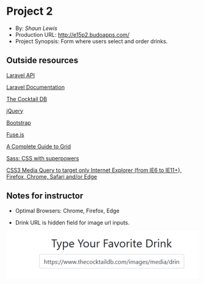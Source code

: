 # Project 2
+ By: *Shaun Lewis*
+ Production URL: <http://e15p2.budoapps.com/>
+ Project Synopsis: Form where users select and order drinks.

## Outside resources

[Laravel API](https://laravel.com/api/6.x/Illuminate.html)

[Laravel Documentation](https://laravel.com/docs)

[The Cocktail DB](https://www.thecocktaildb.com/api.php)

[jQuery](https://jquery.com/)

[Bootstrap](https://getbootstrap.com/)

[Fuse.js](https://fusejs.io/)

[A Complete Guide to Grid](https://css-tricks.com/snippets/css/complete-guide-grid/)

[Sass: CSS with superpowers](https://sass-lang.com/)

[CSS3 Media Query to target only Internet Explorer (from IE6 to IE11+), Firefox, Chrome, Safari and/or Edge](https://www.ryadel.com/en/css3-media-query-target-only-ie-ie6-ie11-firefox-chrome-safari-edge/)

## Notes for instructor

+ Optimal Browsers: Chrome, Firefox, Edge

+ Drink URL is hidden field for image url inputs.

![Image URL Field](https://github.com/budostylz/e15/blob/master/e15p2/public/images/drinkUrl.PNG)


